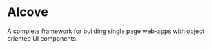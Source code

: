 Alcove
==========

A complete framework for building single page web-apps with object oriented UI components.

